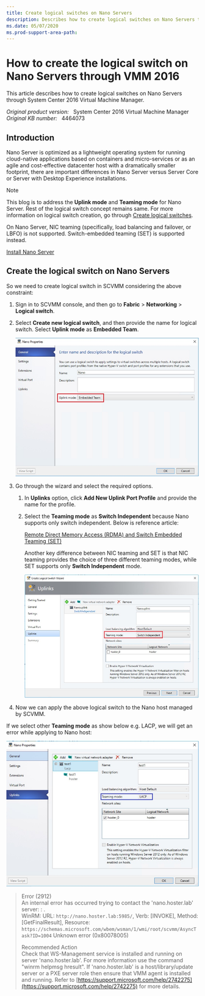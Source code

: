 ```yaml
---
title: Create logical switches on Nano Servers
description: Describes how to create logical switches on Nano Servers through System Center 2016 Virtual Machine Manager.
ms.date: 05/07/2020
ms.prod-support-area-path:
---
```

# How to create the logical switch on Nano Servers through VMM 2016

This article describes how to create logical switches on Nano Servers through System Center 2016 Virtual Machine Manager.

_Original product version:_ &nbsp; System Center 2016 Virtual Machine Manager  
_Original KB number:_ &nbsp; 4464073

## Introduction

Nano Server is optimized as a lightweight operating system for running cloud-native applications based on containers and micro-services or as an agile and cost-effective datacenter host with a dramatically smaller footprint, there are important differences in Nano Server versus Server Core or Server with Desktop Experience installations.

> [!NOTE]
> This blog is to address the **Uplink mode** and **Teaming mode** for Nano Server. Rest of the logical switch concept remains same. For more information on logical switch creation, go through [Create logical switches](/system-center/vmm/network-switch).

On Nano Server, NIC teaming (specifically, load balancing and failover, or LBFO) is not supported. Switch-embedded teaming (SET) is supported instead.

[Install Nano Server](/windows-server/get-started/getting-started-with-nano-server?redirectedfrom=MSDN)

## Create the logical switch on Nano Servers

So we need to create logical switch in SCVMM considering the above constraint:

1. Sign in to SCVMM console, and then go to **Fabric** > **Networking** > **Logical switch**.
2. Select **Create new logical switch**, and then provide the name for logical switch. Select **Uplink mode** as **Embedded Team**.

   ![Uplink mode is selected as Embedded Team](./media/create-nano-server-logical-switches/uplink-mode.png)

3. Go through the wizard and select the required options.

   1. In **Uplinks** option, click **Add New Uplink Port Profile** and provide the name for the profile.
   2. Select the **Teaming mode** as **Switch Independent** because Nano supports only switch independent. Below is reference article:

      [Remote Direct Memory Access (RDMA) and Switch Embedded Teaming (SET)](/windows-server/virtualization/hyper-v-virtual-switch/RDMA-and-Switch-Embedded-Teaming?redirectedfrom=MSDN)

      Another key difference between NIC teaming and SET is that NIC teaming provides the choice of three different teaming modes, while SET supports only **Switch Independent** mode.

      ![Teaming mode is selected as Switch Independent](./media/create-nano-server-logical-switches/switch-independent.png)

4. Now we can apply the above logical switch to the Nano host managed by SCVMM.

If we select other **Teaming mode** as show below e.g. LACP, we will get an error while applying to Nano host:

![Teaming mode is selected as LACP](./media/create-nano-server-logical-switches/teaming-mode-lacp.png)

> Error (2912)  
> An internal error has occurred trying to contact the 'nano.hoster.lab' server: : .  
> WinRM: URL: `http://nano.hoster.lab:5985/`, Verb: [INVOKE], Method: [GetFinalResult], Resource: `https://schemas.microsoft.com/wbem/wsman/1/wmi/root/scvmm/AsyncTask?ID=1004`
> Unknown error (0x80078005)
>
> Recommended Action  
> Check that WS-Management service is installed and running on server 'nano.hoster.lab'. For more information use the command "winrm helpmsg hresult". If 'nano.hoster.lab' is a host/library/update server or a PXE server role then ensure that VMM agent is installed and running. Refer to [https://support.microsoft.com/help/2742275](https://support.microsoft.com/help/2742275) for more details.
